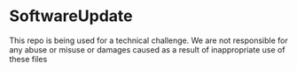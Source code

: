 # SoftwareUpdate

This repo is being used for a technical challenge. We are not responsible for any abuse or misuse or damages caused as a result of inappropriate use of these files
